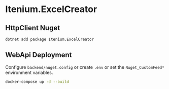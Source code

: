 Itenium.ExcelCreator
====================

## HttpClient Nuget

```sh
dotnet add package Itenium.ExcelCreator
```

## WebApi Deployment

Configure `backend/nuget.config` or create `.env` or set the
`Nuget_CustomFeed*` environment variables.

```sh
docker-compose up -d --build
```
